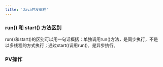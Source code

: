 ```yaml
---
title: 'Java并发编程'
---
```


### run() 和 start() 方法区别
 run()和start()的区别可以用一句话概括：单独调用run()方法，是同步执行，不是以多线程的方式执行；通过start()调用run()，是异步执行。


### PV操作

